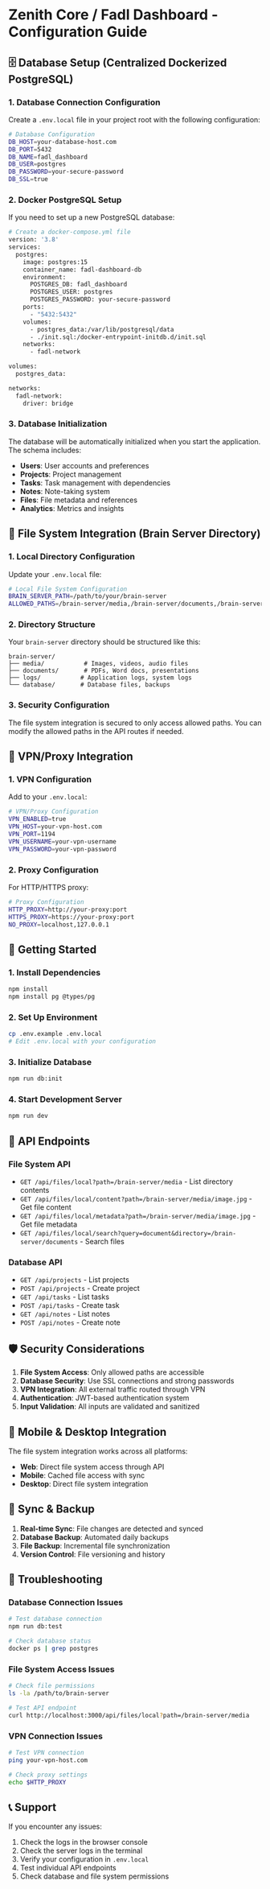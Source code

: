 # Zenith Core / Fadl Dashboard - Configuration Guide

## 🗄️ **Database Setup (Centralized Dockerized PostgreSQL)**

### 1. **Database Connection Configuration**

Create a `.env.local` file in your project root with the following configuration:

```bash
# Database Configuration
DB_HOST=your-database-host.com
DB_PORT=5432
DB_NAME=fadl_dashboard
DB_USER=postgres
DB_PASSWORD=your-secure-password
DB_SSL=true
```

### 2. **Docker PostgreSQL Setup**

If you need to set up a new PostgreSQL database:

```bash
# Create a docker-compose.yml file
version: '3.8'
services:
  postgres:
    image: postgres:15
    container_name: fadl-dashboard-db
    environment:
      POSTGRES_DB: fadl_dashboard
      POSTGRES_USER: postgres
      POSTGRES_PASSWORD: your-secure-password
    ports:
      - "5432:5432"
    volumes:
      - postgres_data:/var/lib/postgresql/data
      - ./init.sql:/docker-entrypoint-initdb.d/init.sql
    networks:
      - fadl-network

volumes:
  postgres_data:

networks:
  fadl-network:
    driver: bridge
```

### 3. **Database Initialization**

The database will be automatically initialized when you start the application. The schema includes:

- **Users**: User accounts and preferences
- **Projects**: Project management
- **Tasks**: Task management with dependencies
- **Notes**: Note-taking system
- **Files**: File metadata and references
- **Analytics**: Metrics and insights

## 📁 **File System Integration (Brain Server Directory)**

### 1. **Local Directory Configuration**

Update your `.env.local` file:

```bash
# Local File System Configuration
BRAIN_SERVER_PATH=/path/to/your/brain-server
ALLOWED_PATHS=/brain-server/media,/brain-server/documents,/brain-server/logs,/brain-server/database
```

### 2. **Directory Structure**

Your `brain-server` directory should be structured like this:

```
brain-server/
├── media/           # Images, videos, audio files
├── documents/       # PDFs, Word docs, presentations
├── logs/           # Application logs, system logs
└── database/       # Database files, backups
```

### 3. **Security Configuration**

The file system integration is secured to only access allowed paths. You can modify the allowed paths in the API routes if needed.

## 🔐 **VPN/Proxy Integration**

### 1. **VPN Configuration**

Add to your `.env.local`:

```bash
# VPN/Proxy Configuration
VPN_ENABLED=true
VPN_HOST=your-vpn-host.com
VPN_PORT=1194
VPN_USERNAME=your-vpn-username
VPN_PASSWORD=your-vpn-password
```

### 2. **Proxy Configuration**

For HTTP/HTTPS proxy:

```bash
# Proxy Configuration
HTTP_PROXY=http://your-proxy:port
HTTPS_PROXY=https://your-proxy:port
NO_PROXY=localhost,127.0.0.1
```

## 🚀 **Getting Started**

### 1. **Install Dependencies**

```bash
npm install
npm install pg @types/pg
```

### 2. **Set Up Environment**

```bash
cp .env.example .env.local
# Edit .env.local with your configuration
```

### 3. **Initialize Database**

```bash
npm run db:init
```

### 4. **Start Development Server**

```bash
npm run dev
```

## 🔧 **API Endpoints**

### File System API

- `GET /api/files/local?path=/brain-server/media` - List directory contents
- `GET /api/files/local/content?path=/brain-server/media/image.jpg` - Get file content
- `GET /api/files/local/metadata?path=/brain-server/media/image.jpg` - Get file metadata
- `GET /api/files/local/search?query=document&directory=/brain-server/documents` - Search files

### Database API

- `GET /api/projects` - List projects
- `POST /api/projects` - Create project
- `GET /api/tasks` - List tasks
- `POST /api/tasks` - Create task
- `GET /api/notes` - List notes
- `POST /api/notes` - Create note

## 🛡️ **Security Considerations**

1. **File System Access**: Only allowed paths are accessible
2. **Database Security**: Use SSL connections and strong passwords
3. **VPN Integration**: All external traffic routed through VPN
4. **Authentication**: JWT-based authentication system
5. **Input Validation**: All inputs are validated and sanitized

## 📱 **Mobile & Desktop Integration**

The file system integration works across all platforms:

- **Web**: Direct file system access through API
- **Mobile**: Cached file access with sync
- **Desktop**: Direct file system integration

## 🔄 **Sync & Backup**

1. **Real-time Sync**: File changes are detected and synced
2. **Database Backup**: Automated daily backups
3. **File Backup**: Incremental file synchronization
4. **Version Control**: File versioning and history

## 🚨 **Troubleshooting**

### Database Connection Issues

```bash
# Test database connection
npm run db:test

# Check database status
docker ps | grep postgres
```

### File System Access Issues

```bash
# Check file permissions
ls -la /path/to/brain-server

# Test API endpoint
curl http://localhost:3000/api/files/local?path=/brain-server/media
```

### VPN Connection Issues

```bash
# Test VPN connection
ping your-vpn-host.com

# Check proxy settings
echo $HTTP_PROXY
```

## 📞 **Support**

If you encounter any issues:

1. Check the logs in the browser console
2. Check the server logs in the terminal
3. Verify your configuration in `.env.local`
4. Test individual API endpoints
5. Check database and file system permissions
